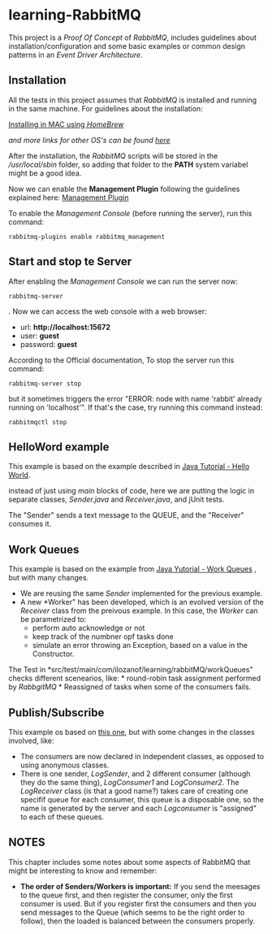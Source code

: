 # learning-RabbitMQ
This project is a *Proof Of Concept* of *RabbitMQ*, includes guidelines 
about installation/configuration and some basic examples or common design 
patterns in an *Event Driver Architecture*.

## Installation
All the tests in this project assumes that *RabbitMQ* is installed and running
in the same machine. For guidelines about the installation:

[Installing in MAC using *HomeBrew*](https://www.rabbitmq.com/install-homebrew.html)

*and more links for other OS's can be found [here](https://www.rabbitmq.com/download.html)*
 
After the installation, the *RabbitMQ* scripts will be stored in the */usr/local/sbin* folder, so adding 
that folder to the **PATH** system variabel might be a good idea.

Now we can enable the **Management Plugin** following the guidelines 
explained here: [Management Plugin](https://www.rabbitmq.com/management.html)
 
 To enable the *Management Console* (before running the server), run this command:
 
 ``rabbitmq-plugins enable rabbitmq_management``
 
 ## Start and stop te Server
 
 After enabling the *Management Console* we can run the server now:
 
 ``rabbitmq-server``
 
. Now we can access the web console with a web browser:
  * url: **http://localhost:15672**
  * user: **guest**
  * password: **guest**
 
 According to the Official documentation, To stop the server run this command:
 
 ``rabbitmq-server stop``
 
 but it sometimes triggers the error "ERROR: node with name 'rabbit' already 
 running on 'localhost'". If that's the case, try running this command instead:
 
 ``rabbitmqctl stop``
 
 
  ## HelloWord example
  
  This example is based on the example described in 
  [Java Tutorial - Hello World](https://www.rabbitmq.com/tutorials/tutorial-one-java.html).
  
  instead of just using *main* blocks of code, here we are putting the logic in separate classes,
  *Sender.java* and *Receiver.java*, and jUnit tests. 
  
  The "Sender" sends a text message to the QUEUE, and the "Receiver" consumes it.
  
  ## Work Queues
  This example is based on the example from [Java Yutorial - Work Queues](https://www.rabbitmq.com/tutorials/tutorial-two-java.html)
  , but with many changes.
  
   * We are reusing the same *Sender* implemented for the previous example.
   * A new *Worker" has been developed, which is an evolved version of the *Receiver* class from the preivous example. 
   In this case, the *Worker* can be parametrized to:
        * perform auto acknowledge or not
        * keep track of the numbner opf tasks done
        * simulate an error throwing an Exception, based on a value in the Constructor.
        
  The Test in *src/test/main/com/ilozanof/learning/rabbitMQ/workQueues" checks different scenearios, like:
    * round-robin task assignment performed by *RabbgitMQ*
    * Reassigned of tasks when some of the consumers fails.
    
## Publish/Subscribe
This example os based on [this one](https://www.rabbitmq.com/tutorials/tutorial-three-java.html), but with some changes in the
classes involved, like:
 * The consumers are now declared in independent classes, as opposed to using anonymous classes.
 * There is one sender, *LogSender*, and 2 different consumer (although they do the same thing), *LogConsumer1* and 
 *LogConsumer2*. The *LogReceiver* class (is that a good name?) takes care of creating one specifif queue for each 
 consumer, this queue is a disposable one, so the name is generated by the server and each *Logconsumer* is "assigned"
  to each of these queues.

## NOTES
This chapter includes some notes about some aspects of RabbitMQ that might be interesting to know and remember:

* **The order of Senders/Workers is important:**
    If you send the meesages to the queue first, and then register the consumer, only the first consumer is used. 
    But if you register first the consumers and then you send messages to the Queue (which seems to be the right
    order to follow), then the loaded is balanced between the consumers properly.
  